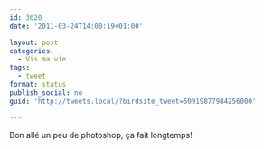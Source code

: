 ```yaml
---
id: 3620
date: '2011-03-24T14:00:19+01:00'

layout: post
categories:
  - Vis ma vie
tags:
  - tweet
format: status
publish_social: no
guid: 'http://tweets.local/?birdsite_tweet=50919877984256000'

---
```


Bon allé un peu de photoshop, ça fait longtemps!
